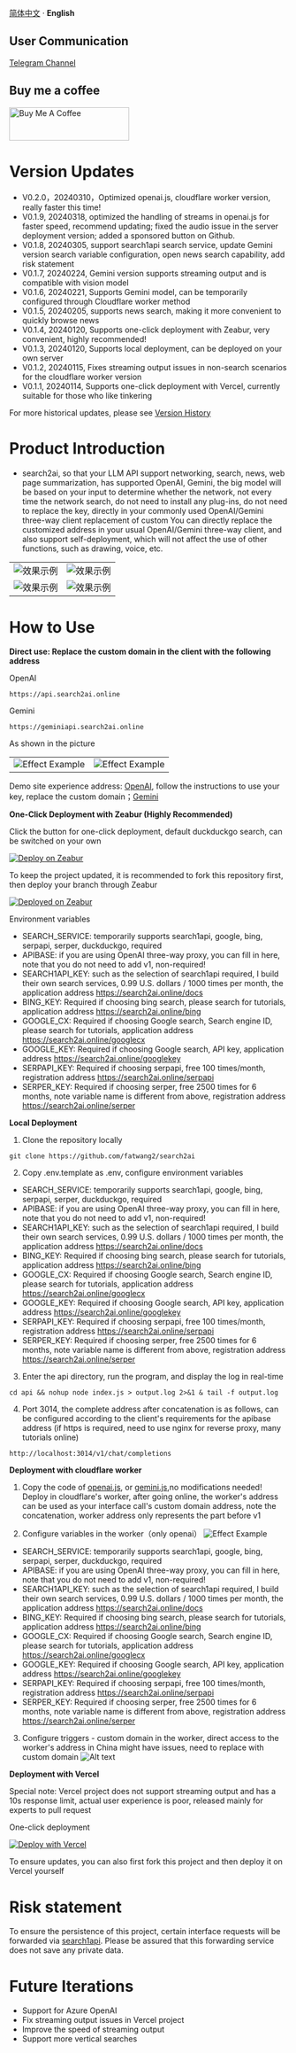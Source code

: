 [简体中文](README.md) · **English** 

## User Communication
[Telegram Channel](https://sum4all.one/telegram)

## Buy me a coffee
<a href="https://www.buymeacoffee.com/fatwang2" target="_blank"><img src="https://cdn.buymeacoffee.com/buttons/v2/default-yellow.png" alt="Buy Me A Coffee" style="height: 60px !important;width: 217px !important;" ></a>

# Version Updates
- V0.2.0，20240310，Optimized openai.js, cloudflare worker version, really faster this time!
- V0.1.9, 20240318, optimized the handling of streams in openai.js for faster speed, recommend updating; fixed the audio issue in the server deployment version; added a sponsored button on Github.
- V0.1.8, 20240305, support search1api search service, update Gemini version search variable configuration, open news search capability, add risk statement
- V0.1.7, 20240224, Gemini version supports streaming output and is compatible with vision model
- V0.1.6, 20240221, Supports Gemini model, can be temporarily configured through Cloudflare worker method
- V0.1.5, 20240205, supports news search, making it more convenient to quickly browse news
- V0.1.4, 20240120, Supports one-click deployment with Zeabur, very convenient, highly recommended!
- V0.1.3, 20240120, Supports local deployment, can be deployed on your own server
- V0.1.2, 20240115, Fixes streaming output issues in non-search scenarios for the cloudflare worker version
- V0.1.1, 20240114, Supports one-click deployment with Vercel, currently suitable for those who like tinkering

For more historical updates, please see [Version History](https://github.com/fatwang2/search2ai/releases)

# Product Introduction
- search2ai, so that your LLM API support networking, search, news, web page summarization, has supported OpenAI, Gemini, the big model will be based on your input to determine whether the network, not every time the network search, do not need to install any plug-ins, do not need to replace the key, directly in your commonly used OpenAI/Gemini three-way client replacement of custom You can directly replace the customized address in your usual OpenAI/Gemini three-way client, and also support self-deployment, which will not affect the use of other functions, such as drawing, voice, etc.

<table>
    <tr>
        <td><img src="pictures/Opencatnews.png" alt="效果示例"></td>
        <td><img src="pictures/BotGem.png" alt="效果示例"></td>
    </tr>
    <tr>
        <td><img src="pictures/Lobehub.png" alt="效果示例"></td>
        <td><img src="pictures/url.png" alt="效果示例"></td>
    </tr>
</table>


# How to Use
**Direct use: Replace the custom domain in the client with the following address**

OpenAI
```
https://api.search2ai.online
```
Gemini
```
https://geminiapi.search2ai.online
```
As shown in the picture
<table>
    <tr>
        <td><img src="pictures/Opencat2.png" alt="Effect Example"></td>
        <td><img src="pictures/NextChat.png" alt="Effect Example"></td>
    </tr>
</table>

Demo site experience address: [OpenAI](https://search2ai.online/demo), follow the instructions to use your key, replace the custom domain；[Gemini](https://search2ai.online/gemini)

**One-Click Deployment with Zeabur (Highly Recommended)**

Click the button for one-click deployment, default duckduckgo search, can be switched on your own

[![Deploy on Zeabur](https://zeabur.com/button.svg)](https://zeabur.com/templates/A4HGYF?referralCode=fatwang2)

To keep the project updated, it is recommended to fork this repository first, then deploy your branch through Zeabur

[![Deployed on Zeabur](https://zeabur.com/deployed-on-zeabur-dark.svg)](https://zeabur.com?referralCode=fatwang2&utm_source=fatwang2&utm_campaign=oss)

Environment variables
- SEARCH_SERVICE: temporarily supports search1api, google, bing, serpapi, serper, duckduckgo, required
- APIBASE: if you are using OpenAI three-way proxy, you can fill in here, note that you do not need to add v1, non-required!
- SEARCH1API_KEY: such as the selection of search1api required, I build their own search services, 0.99 U.S. dollars / 1000 times per month, the application address https://search2ai.online/docs
- BING_KEY: Required if choosing bing search, please search for tutorials, application address https://search2ai.online/bing
- GOOGLE_CX: Required if choosing Google search, Search engine ID, please search for tutorials, application address https://search2ai.online/googlecx
- GOOGLE_KEY: Required if choosing Google search, API key, application address https://search2ai.online/googlekey
- SERPAPI_KEY: Required if choosing serpapi, free 100 times/month, registration address https://search2ai.online/serpapi
- SERPER_KEY: Required if choosing serper, free 2500 times for 6 months, note variable name is different from above, registration address https://search2ai.online/serper

**Local Deployment**
1. Clone the repository locally
```
git clone https://github.com/fatwang2/search2ai
```
2. Copy .env.template as .env, configure environment variables
- SEARCH_SERVICE: temporarily supports search1api, google, bing, serpapi, serper, duckduckgo, required
- APIBASE: if you are using OpenAI three-way proxy, you can fill in here, note that you do not need to add v1, non-required!
- SEARCH1API_KEY: such as the selection of search1api required, I build their own search services, 0.99 U.S. dollars / 1000 times per month, the application address https://search2ai.online/docs
- BING_KEY: Required if choosing bing search, please search for tutorials, application address https://search2ai.online/bing
- GOOGLE_CX: Required if choosing Google search, Search engine ID, please search for tutorials, application address https://search2ai.online/googlecx
- GOOGLE_KEY: Required if choosing Google search, API key, application address https://search2ai.online/googlekey
- SERPAPI_KEY: Required if choosing serpapi, free 100 times/month, registration address https://search2ai.online/serpapi
- SERPER_KEY: Required if choosing serper, free 2500 times for 6 months, note variable name is different from above, registration address https://search2ai.online/serper

3. Enter the api directory, run the program, and display the log in real-time
```
cd api && nohup node index.js > output.log 2>&1 & tail -f output.log
```

4. Port 3014, the complete address after concatenation is as follows, can be configured according to the client's requirements for the apibase address (if https is required, need to use nginx for reverse proxy, many tutorials online)
```
http://localhost:3014/v1/chat/completions
```

**Deployment with cloudflare worker**
1. Copy the code of [openai.js](https://search2ai.online/cloudflare), or [gemini.js](https://search2ai.online/geminicf),no modifications needed! Deploy in cloudflare's worker, after going online, the worker's address can be used as your interface call's custom domain address, note the concatenation, worker address only represents the part before v1

2. Configure variables in the worker（only openai）
![Effect Example](pictures/worker.png)
- SEARCH_SERVICE: temporarily supports search1api, google, bing, serpapi, serper, duckduckgo, required
- APIBASE: if you are using OpenAI three-way proxy, you can fill in here, note that you do not need to add v1, non-required!
- SEARCH1API_KEY: such as the selection of search1api required, I build their own search services, 0.99 U.S. dollars / 1000 times per month, the application address https://search2ai.online/docs
- BING_KEY: Required if choosing bing search, please search for tutorials, application address https://search2ai.online/bing
- GOOGLE_CX: Required if choosing Google search, Search engine ID, please search for tutorials, application address https://search2ai.online/googlecx
- GOOGLE_KEY: Required if choosing Google search, API key, application address https://search2ai.online/googlekey
- SERPAPI_KEY: Required if choosing serpapi, free 100 times/month, registration address https://search2ai.online/serpapi
- SERPER_KEY: Required if choosing serper, free 2500 times for 6 months, note variable name is different from above, registration address https://search2ai.online/serper

3. Configure triggers - custom domain in the worker, direct access to the worker's address in China might have issues, need to replace with custom domain
![Alt text](pictures/域名.png)

**Deployment with Vercel**

Special note: Vercel project does not support streaming output and has a 10s response limit, actual user experience is poor, released mainly for experts to pull request

One-click deployment

[![Deploy with Vercel](https://vercel.com/button)](https://vercel.com/new/clone?repository-url=https%3A%2F%2Fgithub.com%2Ffatwang2%2Fsearch2ai&env=SEARCH_SERVICE&envDescription=%E6%9A%82%E6%97%B6%E6%94%AF%E6%8C%81google%E3%80%81bing%E3%80%81serpapi%E3%80%81serper%E3%80%81duckduckgo%EF%BC%8C%E5%BF%85%E5%A1%AB)

To ensure updates, you can also first fork this project and then deploy it on Vercel yourself

# Risk statement
To ensure the persistence of this project, certain interface requests will be forwarded via [search1api](https://search.search2ai.one). Please be assured that this forwarding service does not save any private data.

# Future Iterations
- Support for Azure OpenAI
- Fix streaming output issues in Vercel project
- Improve the speed of streaming output
- Support more vertical searches



